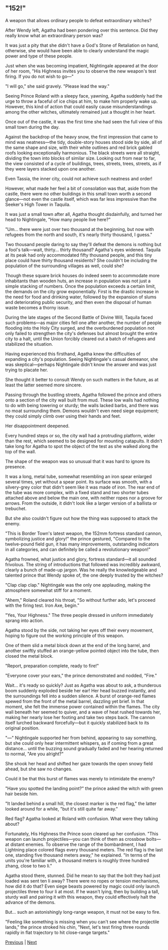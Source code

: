## "152!"
A weapon that allows ordinary people to defeat extraordinary witches?

After Wendy left, Agatha had been pondering over this sentence. Did they really know what an extraordinary person was?

It was just a pity that she didn't have a God's Stone of Retaliation on hand, otherwise, she would have been able to clearly understand the magic power and type of these people.

Just when she was becoming impatient, Nightingale appeared at the door of her room, "His Highness invites you to observe the new weapon's test firing. If you do not wish to go—"

"I will go," she said gravely. "Please lead the way."

Seeing Prince Roland with a sleepy face, yawning, Agatha suddenly had the urge to throw a faceful of ice chips at him, to make him properly wake up. However, this kind of action that could easily cause misunderstandings among the other witches, ultimately remained just a thought in her heart.

Once out of the castle, it was the first time she had seen the full view of this small town during the day.

Against the backdrop of the heavy snow, the first impression that came to mind was neatness—the tidy, double-story houses stood side by side, all of the same shape and size, with their white outlines and red brick gabled roofs looking exceptionally harmonious. The black streets were all straight, dividing the town into blocks of similar size. Looking out from near to far, the view consisted of a cycle of buildings, trees, streets, trees, streets, as if they were layers stacked upon one another.

Even Tassia, the inner city, could not achieve such neatness and order!



However, what made her feel a bit of consolation was that, aside from the castle, there were no other buildings in this small town worth a second glance—not even the castle itself, which was far less impressive than the Seeker's High Tower in Taquila.

It was just a small town after all, Agatha thought disdainfully, and turned her head to Nightingale, "How many people live here?"

"Um... there were just over two thousand at the beginning, but now with refugees from the north and south, it's nearly thirty thousand, I guess."

Two thousand people daring to say they'll defeat the demons is nothing but a fool's talk—wait, thirty... thirty thousand? Agatha's eyes widened. Taquila at its peak had only accommodated fifty thousand people, and this tiny place could have thirty thousand residents? She couldn't be including the population of the surrounding villages as well, could she?

Though these square brick houses do indeed seem to accommodate more inhabitants than wooden huts, an increase in population was not just a simple stacking of numbers. Once the population exceeds a certain limit, the demands on the city grow exponentially. First is the drastic increase in the need for food and drinking water, followed by the expansion of slums and deteriorating public security, and then even the disposal of human waste becomes a thorny issue.

During the late stages of the Second Battle of Divine Will, Taquila faced such problems—as major cities fell one after another, the number of people flooding into the Holy City surged, and the overburdened population not only failed to strengthen the city's defenses but almost brought the entire city to a halt, until the Union forcibly cleared out a batch of refugees and stabilized the situation.

Having experienced this firsthand, Agatha knew the difficulties of expanding a city's population. Seeing Nightingale's casual demeanor, she was skeptical—perhaps Nightingale didn't know the answer and was just trying to placate her.

She thought it better to consult Wendy on such matters in the future, as at least the latter seemed more sincere.

Passing through the bustling streets, Agatha followed the prince and others onto a section of the city wall built from mud. These low walls had nothing to do with being towering or sturdy; the walls lacked barbs, and there was no moat surrounding them. Demons wouldn't even need siege equipment; they could simply climb over using their hands and feet.



Her disappointment deepened.

Every hundred steps or so, the city wall had a protruding platform, wider than the rest, which seemed to be designed for mounting catapults. It didn't take long for Agatha to spot the object of the test as she walked along the top of the wall.

The shape of the weapon was so unusual that it was hard to ignore its presence.

It was a long, metal tube, somewhat resembling an iron spear enlarged several times, yet without a spear point. Its surface was smooth, with a silvery-grey color that didn't seem like it was made of iron. The rear end of the tube was more complex, with a fixed stand and two shorter tubes attached above and below the main one, with neither ropes nor a groove for arrows. From the outside, it didn't look like a larger version of a ballista or trebuchet.

But she also couldn't figure out how the thing was supposed to attack the enemy.

"This is Border Town's latest weapon, the 152mm fortress standard cannon, symbolizing justice and glory!" the prince gestured, "Compared to the twelve-pound field gun, it has many improvements, outstanding indicators in all categories, and can definitely be called a revolutionary weapon!"

Agatha frowned, what justice and glory, fortress standard—it all sounded frivolous. The string of introductions that followed was incredibly awkward, clearly a bunch of made-up jargon. Was he really the knowledgeable and talented prince that Wendy spoke of, the one deeply trusted by the witches?

"Clap clap clap." Nightingale was the only one applauding, making the atmosphere somewhat stiff for a moment.

"Ahem," Roland cleared his throat, "So without further ado, let's proceed with the firing test. Iron Axe, begin."



"Yes, Your Highness." The three people dressed in uniform immediately sprang into action.

Agatha stood by the side, not taking her eyes off their every movement, hoping to figure out the working principle of this weapon.

One of them slid a metal block down at the end of the long barrel, and another swiftly stuffed an orange-yellow pointed object into the tube, then closed the metal block.

"Report, preparation complete, ready to fire!"

"Everyone cover your ears," the prince demonstrated and nodded, "Fire."

Wait... it's ready so quickly? Just as Agatha was about to ask, a thunderous boom suddenly exploded beside her ear! Her head buzzed instantly, and the surroundings fell into a sudden silence. A burst of orange-red flames spewed from the front of the metal barrel, dazzling yet brief. In that moment, she felt the immense power contained within the flames. The city wall beneath her seemed to quiver, and a wave of heat rushed towards her, making her nearly lose her footing and take two steps back. The cannon itself lurched backward forcefully—but it quickly stabilized back to its original position.

"—" Nightingale supported her from behind, appearing to say something, but she could only hear intermittent whispers, as if coming from a great distance... until the buzzing sound gradually faded and her hearing returned to normal, "Are you alright?"

She shook her head and shifted her gaze towards the open snowy field ahead, but she saw no changes.

Could it be that this burst of flames was merely to intimidate the enemy?



"Have you spotted the landing point?" the prince asked the witch with green hair beside him.

"It landed behind a small hill, the closest marker is the red flag," the latter looked around for a while, "but it's still quite far away."

Red flag? Agatha looked at Roland with confusion. What were they talking about?

Fortunately, His Highness the Prince soon cleared up her confusion. "This weapon can launch projectiles—you can think of them as crossbow bolts—at distant enemies. To observe the range of the bombardment, I had Lightning place colored flags every thousand meters. The red flag is the last one, standing five thousand meters away," he explained. "In terms of the units you're familiar with, a thousand meters is roughly three hundred zhang, close to two li."

Agatha stood there, stunned. Did he mean to say that the bolt they had just loaded was sent ten li away? There were no ropes or tension mechanisms, how did it do that? Even siege beasts powered by magic could only launch projectiles three to four li at most. If he wasn't lying, then by building a tall, sturdy wall and pairing it with this weapon, they could effectively halt the advance of the demons.

But... such an astonishingly long-range weapon, it must not be easy to fire.

"Feeling like something is missing when you can't see where the projectile lands," the prince stroked his chin, "Next, let's test firing three rounds rapidly in flat trajectory to hit close-range targets."





[Previous](CH0355.md) | [Next](CH0357.md)
